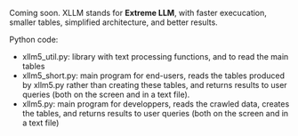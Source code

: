 Coming soon. XLLM stands for <b>Extreme LLM</b>, with faster execucation, smaller tables, simplified architecture, and better results.

Python code:
<ul>
  <li>xllm5_util.py: library with text processing functions, and to read the main tables</li>
  <li>xllm5_short.py: main program for end-users, reads the tables produced by xllm5.py rather than creating these tables, and returns results to user queries (both on the screen and in a text file). </li>
  <li>xllm5.py: main program for developpers, reads the crawled data, creates the tables, and returns results to user queries (both on the screen and in a text file)</li>
</ul>
